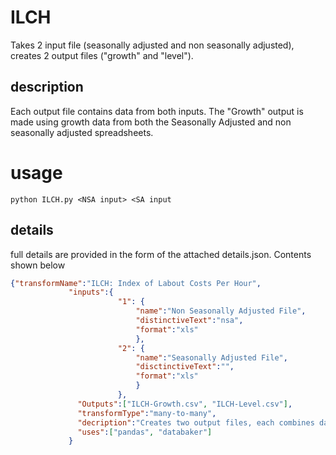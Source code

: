 # ILCH

Takes 2 input file (seasonally adjusted and non seasonally adjusted), creates 2 output files ("growth" and "level").

## description
Each output file contains data from both inputs. The "Growth" output is made using growth data from both the Seasonally Adjusted and non seasonally adjusted spreadsheets.
 
# usage

```python ILCH.py <NSA input> <SA input```


## details
full details are provided in the form of the attached details.json. Contents shown below

```json
{"transformName":"ILCH: Index of Labout Costs Per Hour",
             "inputs":{
                        "1": {
                            "name":"Non Seasonally Adjusted File",
                            "distinctiveText":"nsa",
                            "format":"xls"
                            },
                        "2": {
                            "name":"Seasonally Adjusted File",
                            "disctinctiveText":"",
                            "format":"xls"
                            }
                        },
               "Outputs":["ILCH-Growth.csv", "ILCH-Level.csv"],
               "transformType":"many-to-many",
               "decription":"Creates two output files, each combines data from both input files.",
               "uses":["pandas", "databaker"]
             }
```

